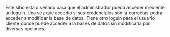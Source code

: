 Este sitio esta diseñado para que el administrador pueda acceder mediente un loguin.
Una vez que accedio si sus credenciales son la correctas podra acceder a modificar la base de datos. 
Tiene otro loguin para el usuario cliente donde puede acceder a la bases de datos sin modificarla por diversas opciones.



